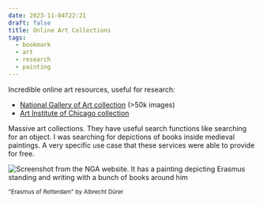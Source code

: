 ```yaml
---
date: 2023-11-04T22:21
draft: false
title: Online Art Collections
tags:
  - bookmark
  - art
  - research
  - painting
---
```

Incredible online art resources, useful for research:
- [National Gallery of Art collection](https://www.nga.gov/collection/collection-search.html) (>50k images)
- [Art Institute of Chicago collection](https://www.artic.edu/collection?date-start=500CE&date-end=1700&subject_ids=books)

Massive art collections. They have useful search functions like searching for an object. I was searching for depictions of books inside medieval paintings. A very specific use case that these services were able to provide for free.

![Screenshot from the NGA website. It has a painting depicting Erasmus standing and writing with a bunch of books around him](nga_online_collection-1699137178265.jpeg)

<small>"Erasmus of Rotterdam" by Albrecht Dürer</small>

